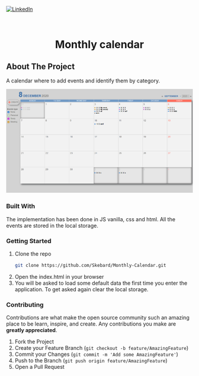 
[![LinkedIn][linkedin-shield]][linkedin-url]



<!-- PROJECT LOGO -->
<br />
<p align="center">


  <h1 align="center">Monthly calendar</h1>

</p>






<!-- ABOUT THE PROJECT -->
## About The Project
A calendar where to add events and identify them by category.

![Screenshot](Images/documentation/fullpage.png)



### Built With

The implementation has been done in JS vanilla, css and html. All the events are stored in the local storage.



<!-- GETTING STARTED -->
###  Getting Started


1. Clone the repo
   ```sh
   git clone https://github.com/Skebard/Monthly-Calendar.git
   ```
2. Open the index.html in your browser
3. You will be asked to load some default data the first time you enter the application. To get asked again clear the local storage.


<!-- CONTRIBUTING -->
### Contributing

Contributions are what make the open source community such an amazing place to be learn, inspire, and create. Any contributions you make are **greatly appreciated**.

1. Fork the Project
2. Create your Feature Branch (`git checkout -b feature/AmazingFeature`)
3. Commit your Changes (`git commit -m 'Add some AmazingFeature'`)
4. Push to the Branch (`git push origin feature/AmazingFeature`)
5. Open a Pull Request










[linkedin-shield]: https://img.shields.io/badge/-LinkedIn-black.svg?style=for-the-badge&logo=linkedin&colorB=555
[linkedin-url]: http://www.linkedin.com/in/tjorda
